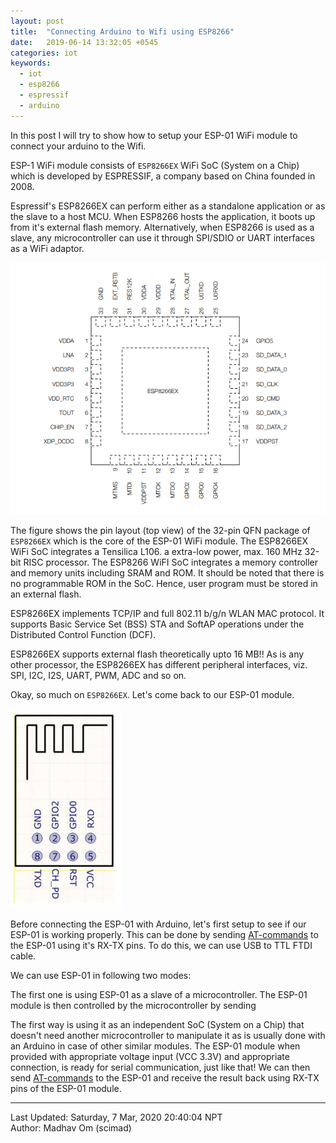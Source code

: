 ```yaml
---
layout: post
title:  "Connecting Arduino to Wifi using ESP8266"
date:   2019-06-14 13:32:05 +0545
categories: iot
keywords:
  - iot
  - esp8266
  - espressif
  - arduino
---
```

In this post I will try to show how to setup your ESP-01 WiFi module to connect your arduino to the Wifi.

ESP-1 WiFi m‌odule consists of  `ESP8266EX` WiFi SoC (System on a Chip) which is developed by ESPRESSIF, a company based on China founded in 2008.

Espressif's ESP8266EX can perform either as a standalone application or as the slave to a host MCU. When ESP8266 hosts the application, it boots up from it's external flash memory. Alternatively, when ESP8266 is used as a slave, any microcontroller can use it through SPI/SDIO or UART interfaces as a WiFi adaptor.

![ESP8266EX-32pin QFN package](/assets/imgs/pin-layout-esp8266ex.png)

The figure shows the pin layout (top view) of the 32-pin QFN package of `ESP8266EX` which is the core of the ESP-01 WiFi module. The ESP8266EX WiFi SoC integrates a Tensilica L106. a extra-low power, max. 160 MHz 32-bit RISC processor. The ESP8266 WiFI SoC integrates a memory controller and memory units including SRAM and ROM. It should be noted that there is no programmable ROM in the SoC. Hence, user program must be stored in an external flash.

ESP8266EX implements TCP/IP and full 802.11 b/g/n WLAN MAC protocol. It supports Basic Service Set (BSS) STA and SoftAP operations under the Distributed Control Function (DCF).

ESP8266EX supports external flash theoretically upto 16 MB!! As is any other processor, the ESP8266EX has different peripheral interfaces, viz. SPI, I2C, I2S, UART, PWM, ADC and so on.

Okay, so much on `ESP8266EX`. Let's come back to our ESP-01 module.

![ESP8266EX-32pin QFN package](/assets/imgs/ESP-01-pin-design.png)

Before connecting the ESP-01 with Arduino, let's first setup to see if our ESP-01 is working properly. This can be done by sending [AT-commands][AT-commands] to the ESP-01 using it's RX-TX pins. To do this, we can use USB to TTL FTDI cable.

We can use ESP-01 in following two modes:

The first one is using ESP-01 as a slave of a microcontroller. The ESP-01 module is then controlled by the microcontroller by sending 

The first way is using it as an independent SoC (System on a Chip) that doesn't need another microcontroller to manipulate it as is usually done with an Arduino in case of other similar modules. The ESP-01 module when provided with appropriate voltage input (VCC 3.3V) and appropriate connection, is ready for serial communication, just like that! We can then send [AT-commands][AT-commands] to the ESP-01 and receive the result back using RX-TX pins of the ESP-01 module.


[1]: https://www.espressif.com/en/products/hardware/esp8266ex/overview
[AT-commands]: https://en.wikipedia.org/wiki/Hayes_command_set#GSM

----------
Last Updated: Saturday, 7 Mar, 2020 20:40:04 NPT  
Author: Madhav Om (scimad)

